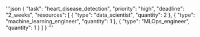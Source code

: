 '''json
{
    "task": "heart_disease_detection",
    "priority": "high",
    "deadline": "2_weeks",
    "resources": [
        {
            "type": "data_scientist",
            "quantity": 2
        },
        {
            "type": "machine_learning_engineer",
            "quantity": 1
        },
        {
            "type": "MLOps_engineer",
            "quantity": 1
        }
    ]
}
'''